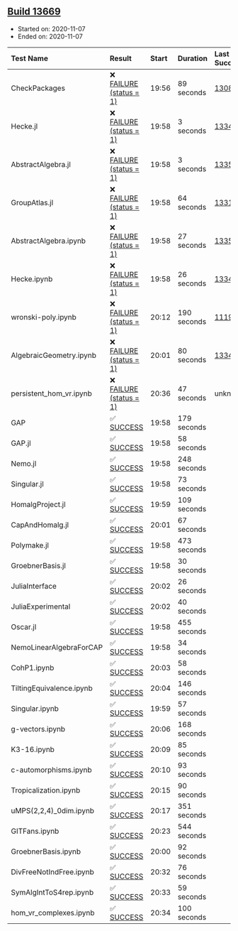 ## [Build 13669](https://oscarci.mathematik.uni-kl.de/job/oscar/13669/)

* Started on: 2020-11-07
* Ended on: 2020-11-07

| Test Name    | Result | Start | Duration | Last Success | First Failure |
|:-------------|:-------|:------|:---------|:-------------|:--------------|
| CheckPackages | ❌ [FAILURE (status = 1)](https://oscarci.mathematik.uni-kl.de/job/oscar/13669/artifact/logs/build-13669/CheckPackages.log) | 19:56 | 89 seconds | [13085](https://oscarci.mathematik.uni-kl.de/job/oscar/13085/) | [13086](https://oscarci.mathematik.uni-kl.de/job/oscar/13086/) |
| Hecke.jl | ❌ [FAILURE (status = 1)](https://oscarci.mathematik.uni-kl.de/job/oscar/13669/artifact/logs/build-13669/Hecke.jl.log) | 19:58 | 3 seconds | [13341](https://oscarci.mathematik.uni-kl.de/job/oscar/13341/) | [13342](https://oscarci.mathematik.uni-kl.de/job/oscar/13342/) |
| AbstractAlgebra.jl | ❌ [FAILURE (status = 1)](https://oscarci.mathematik.uni-kl.de/job/oscar/13669/artifact/logs/build-13669/AbstractAlgebra.jl.log) | 19:58 | 3 seconds | [13355](https://oscarci.mathematik.uni-kl.de/job/oscar/13355/) | [13356](https://oscarci.mathematik.uni-kl.de/job/oscar/13356/) |
| GroupAtlas.jl | ❌ [FAILURE (status = 1)](https://oscarci.mathematik.uni-kl.de/job/oscar/13669/artifact/logs/build-13669/GroupAtlas.jl.log) | 19:58 | 64 seconds | [13311](https://oscarci.mathematik.uni-kl.de/job/oscar/13311/) | [13312](https://oscarci.mathematik.uni-kl.de/job/oscar/13312/) |
| AbstractAlgebra.ipynb | ❌ [FAILURE (status = 1)](https://oscarci.mathematik.uni-kl.de/job/oscar/13669/artifact/logs/build-13669/AbstractAlgebra.ipynb.log) | 19:58 | 27 seconds | [13355](https://oscarci.mathematik.uni-kl.de/job/oscar/13355/) | [13356](https://oscarci.mathematik.uni-kl.de/job/oscar/13356/) |
| Hecke.ipynb | ❌ [FAILURE (status = 1)](https://oscarci.mathematik.uni-kl.de/job/oscar/13669/artifact/logs/build-13669/Hecke.ipynb.log) | 19:58 | 26 seconds | [13341](https://oscarci.mathematik.uni-kl.de/job/oscar/13341/) | [13342](https://oscarci.mathematik.uni-kl.de/job/oscar/13342/) |
| wronski-poly.ipynb | ❌ [FAILURE (status = 1)](https://oscarci.mathematik.uni-kl.de/job/oscar/13669/artifact/logs/build-13669/wronski-poly.ipynb.log) | 20:12 | 190 seconds | [11192](https://oscarci.mathematik.uni-kl.de/job/oscar/11192/) | [11193](https://oscarci.mathematik.uni-kl.de/job/oscar/11193/) |
| AlgebraicGeometry.ipynb | ❌ [FAILURE (status = 1)](https://oscarci.mathematik.uni-kl.de/job/oscar/13669/artifact/logs/build-13669/AlgebraicGeometry.ipynb.log) | 20:01 | 80 seconds | [13341](https://oscarci.mathematik.uni-kl.de/job/oscar/13341/) | [13342](https://oscarci.mathematik.uni-kl.de/job/oscar/13342/) |
| persistent_hom_vr.ipynb | ❌ [FAILURE (status = 1)](https://oscarci.mathematik.uni-kl.de/job/oscar/13669/artifact/logs/build-13669/persistent_hom_vr.ipynb.log) | 20:36 | 47 seconds | unknown | unknown |
| GAP | ✅ [SUCCESS](https://oscarci.mathematik.uni-kl.de/job/oscar/13669/artifact/logs/build-13669/GAP.log) | 19:58 | 179 seconds |  |  |
| GAP.jl | ✅ [SUCCESS](https://oscarci.mathematik.uni-kl.de/job/oscar/13669/artifact/logs/build-13669/GAP.jl.log) | 19:58 | 58 seconds |  |  |
| Nemo.jl | ✅ [SUCCESS](https://oscarci.mathematik.uni-kl.de/job/oscar/13669/artifact/logs/build-13669/Nemo.jl.log) | 19:58 | 248 seconds |  |  |
| Singular.jl | ✅ [SUCCESS](https://oscarci.mathematik.uni-kl.de/job/oscar/13669/artifact/logs/build-13669/Singular.jl.log) | 19:58 | 73 seconds |  |  |
| HomalgProject.jl | ✅ [SUCCESS](https://oscarci.mathematik.uni-kl.de/job/oscar/13669/artifact/logs/build-13669/HomalgProject.jl.log) | 19:59 | 109 seconds |  |  |
| CapAndHomalg.jl | ✅ [SUCCESS](https://oscarci.mathematik.uni-kl.de/job/oscar/13669/artifact/logs/build-13669/CapAndHomalg.jl.log) | 20:01 | 67 seconds |  |  |
| Polymake.jl | ✅ [SUCCESS](https://oscarci.mathematik.uni-kl.de/job/oscar/13669/artifact/logs/build-13669/Polymake.jl.log) | 19:58 | 473 seconds |  |  |
| GroebnerBasis.jl | ✅ [SUCCESS](https://oscarci.mathematik.uni-kl.de/job/oscar/13669/artifact/logs/build-13669/GroebnerBasis.jl.log) | 19:58 | 30 seconds |  |  |
| JuliaInterface | ✅ [SUCCESS](https://oscarci.mathematik.uni-kl.de/job/oscar/13669/artifact/logs/build-13669/JuliaInterface.log) | 20:02 | 26 seconds |  |  |
| JuliaExperimental | ✅ [SUCCESS](https://oscarci.mathematik.uni-kl.de/job/oscar/13669/artifact/logs/build-13669/JuliaExperimental.log) | 20:02 | 40 seconds |  |  |
| Oscar.jl | ✅ [SUCCESS](https://oscarci.mathematik.uni-kl.de/job/oscar/13669/artifact/logs/build-13669/Oscar.jl.log) | 19:58 | 455 seconds |  |  |
| NemoLinearAlgebraForCAP | ✅ [SUCCESS](https://oscarci.mathematik.uni-kl.de/job/oscar/13669/artifact/logs/build-13669/NemoLinearAlgebraForCAP.log) | 19:58 | 34 seconds |  |  |
| CohP1.ipynb | ✅ [SUCCESS](https://oscarci.mathematik.uni-kl.de/job/oscar/13669/artifact/logs/build-13669/CohP1.ipynb.log) | 20:03 | 58 seconds |  |  |
| TiltingEquivalence.ipynb | ✅ [SUCCESS](https://oscarci.mathematik.uni-kl.de/job/oscar/13669/artifact/logs/build-13669/TiltingEquivalence.ipynb.log) | 20:04 | 146 seconds |  |  |
| Singular.ipynb | ✅ [SUCCESS](https://oscarci.mathematik.uni-kl.de/job/oscar/13669/artifact/logs/build-13669/Singular.ipynb.log) | 19:59 | 57 seconds |  |  |
| g-vectors.ipynb | ✅ [SUCCESS](https://oscarci.mathematik.uni-kl.de/job/oscar/13669/artifact/logs/build-13669/g-vectors.ipynb.log) | 20:06 | 168 seconds |  |  |
| K3-16.ipynb | ✅ [SUCCESS](https://oscarci.mathematik.uni-kl.de/job/oscar/13669/artifact/logs/build-13669/K3-16.ipynb.log) | 20:09 | 85 seconds |  |  |
| c-automorphisms.ipynb | ✅ [SUCCESS](https://oscarci.mathematik.uni-kl.de/job/oscar/13669/artifact/logs/build-13669/c-automorphisms.ipynb.log) | 20:10 | 93 seconds |  |  |
| Tropicalization.ipynb | ✅ [SUCCESS](https://oscarci.mathematik.uni-kl.de/job/oscar/13669/artifact/logs/build-13669/Tropicalization.ipynb.log) | 20:15 | 90 seconds |  |  |
| uMPS(2,2,4)_0dim.ipynb | ✅ [SUCCESS](https://oscarci.mathematik.uni-kl.de/job/oscar/13669/artifact/logs/build-13669/uMPS-2-2-4-_0dim.ipynb.log) | 20:17 | 351 seconds |  |  |
| GITFans.ipynb | ✅ [SUCCESS](https://oscarci.mathematik.uni-kl.de/job/oscar/13669/artifact/logs/build-13669/GITFans.ipynb.log) | 20:23 | 544 seconds |  |  |
| GroebnerBasis.ipynb | ✅ [SUCCESS](https://oscarci.mathematik.uni-kl.de/job/oscar/13669/artifact/logs/build-13669/GroebnerBasis.ipynb.log) | 20:00 | 92 seconds |  |  |
| DivFreeNotIndFree.ipynb | ✅ [SUCCESS](https://oscarci.mathematik.uni-kl.de/job/oscar/13669/artifact/logs/build-13669/DivFreeNotIndFree.ipynb.log) | 20:32 | 76 seconds |  |  |
| SymAlgIntToS4rep.ipynb | ✅ [SUCCESS](https://oscarci.mathematik.uni-kl.de/job/oscar/13669/artifact/logs/build-13669/SymAlgIntToS4rep.ipynb.log) | 20:33 | 59 seconds |  |  |
| hom_vr_complexes.ipynb | ✅ [SUCCESS](https://oscarci.mathematik.uni-kl.de/job/oscar/13669/artifact/logs/build-13669/hom_vr_complexes.ipynb.log) | 20:34 | 100 seconds |  |  |
